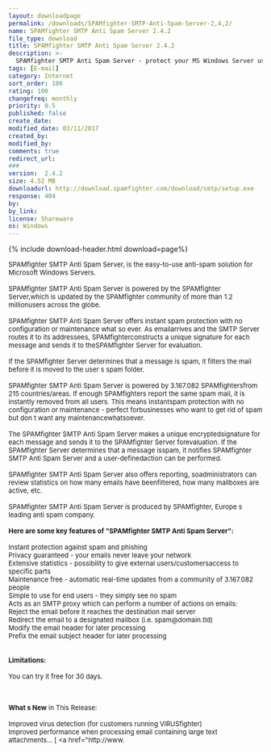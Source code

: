```yaml
---
layout: downloadpage
permalink: /downloads/SPAMfighter-SMTP-Anti-Spam-Server-2,4,2/
name: SPAMfighter SMTP Anti Spam Server 2.4.2
file_type: download
title: SPAMfighter SMTP Anti Spam Server 2.4.2
description: >-
  SPAMfighter SMTP Anti Spam Server - protect your MS Windows Server users from time consuming spam
tags: [E-mail]
category: Internet
sort_order: 100
rating: 100
changefreq: monthly
priority: 0.5
published: false
create_date: 
modified_date: 03/11/2017
created_by: 
modified_by: 
comments: true
redirect_url: 
### 
version:  2.4.2
size: 4.52 MB
downloadurl: http://download.spamfighter.com/download/smtp/setup.exe
response: 404
by: 
by_link: 
license: Shareware
os: Windows
---
```


{% include download-header.html download=page%}

<p style="fix-download-text !important">
<p><font size="2"><p>SPAMfighter SMTP Anti Spam Server, is the easy-to-use anti-spam solution for Microsoft Windows Servers. <br />
<br />
SPAMfighter SMTP Anti Spam Server is powered by the SPAMfighter Server,which is updated by the SPAMfighter community of more than 1.2 millionusers across the globe. <br />
<br />
SPAMfighter SMTP Anti Spam Server offers instant spam protection with no configuration or maintenance what so ever. As email</a>arrives and the SMTP Server routes it to its addressees, SPAMfighterconstructs a unique signature for each message and sends it to theSPAMfighter Server for evaluation. <br />
<br />
If the SPAMfighter Server determines that a message is spam, it filters the mail before it is moved to the user s spam folder.<br />
<br />
SPAMfighter SMTP Anti Spam Server is powered by 3.167.082 SPAMfightersfrom 215 countries/areas. If enough SPAMfighters report the same spam mail, it is instantly removed from all users. This means instantspam protection with no configuration or maintenance - perfect forbusinesses who want to get rid of spam but don t want any maintenancewhatsoever.<br />
<br />
The SPAMfighter SMTP Anti Spam Server makes a unique encryptedsignature for each message and sends it to the SPAMfighter Server forevaluation. If the SPAMfighter Server determines that a message isspam, it notifies SPAMfighter SMTP Anti Spam Server and a user-definedaction can be performed.<br />
<br />
SPAMfighter SMTP Anti Spam Server also offers reporting, soadministrators can review statistics on how many emails have beenfiltered, how many mailboxes are active, etc.<br />
<br />
SPAMfighter SMTP Anti Spam Server is produced by SPAMfighter, Europe s leading anti spam company.<br />
<br />
<span><strong>Here are some key features of "SPAMfighter SMTP Anti Spam Server":</strong></span><br />
<br />
Instant protection against spam and phishing <br />
Privacy guaranteed - your emails never leave your network <br />
Extensive statistics - possibility to give external users/customersaccess to specific parts <br />
Maintenance free - automatic real-time updates from a community of 3.167.082 people <br />
Simple to use for end users - they simply see no spam <br />
Acts as an SMTP proxy which can perform a number of actions on emails:<br />
Reject the email before it reaches the destination mail server<br />
Redirect the email to a designated mailbox (i.e. spam@domain.tld)<br />
Modify the email header for later processing<br />
Prefix the email subject header for later processing<br />
<br />
<br />
<span><strong>Limitations:</strong></span><br />
<br />
You can try it free for 30 days.<br />
</p>
<div class="celltext_big"><br />
<br />
<strong>What s New</strong> in This Release:<br />
<br />
Improved virus detection (for customers running VIRUSfighter) <br />
Improved performance when processing email containing large text attachments... [ &lt;a href="http://www.</div></p></p>
